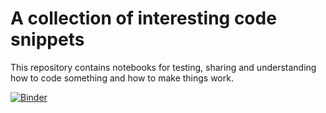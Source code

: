 # A collection of interesting code snippets

This repository contains notebooks for testing, sharing and understanding how to code something and how to make things work.

[![Binder](https://mybinder.org/badge_logo.svg)](https://mybinder.org/v2/gh/kathl/Puzzling_Mysterious_Codes/master)
